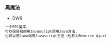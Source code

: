 ### 黑魔法
- DWR

```js
一个RPC类库，
可以很容易的用Javascript调用Java方法，
也可以用Java调用Javascript方法（也称为Reverse Ajax）
```
